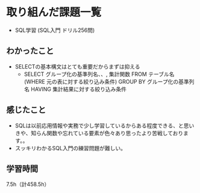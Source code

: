 # 取り組んだ課題一覧
- SQL学習 (SQL入門 ドリル256問)

## わかったこと
- SELECTの基本構文はとても重要だからまずは抑える
  - SELECT グループ化の基準列名、、, 集計関数
    FROM テーブル名
    (WHERE 元の表に対する絞り込み条件)
    GROUP BY グループ化の基準列名
    HAVING 集計結果に対する絞り込み条件


## 感じたこと
- SQLは以前応用情報や実務で少し学習しているからある程度できる、と思いきや、知らん関数や忘れている要素が色々あり思ったより苦戦しております。。
- スッキリわかるSQL入門の練習問題が難しい。
  
## 学習時間
7.5h（計458.5h）
